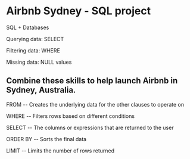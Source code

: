 # Airbnb Sydney - SQL project

SQL + Databases

Querying data: SELECT

Filtering data: WHERE

Missing data: NULL values

## Combine these skills to help launch Airbnb in Sydney, Australia.



FROM    --                      Creates the underlying data for the other clauses to operate on

WHERE    --                     Filters rows based on different conditions

SELECT   --                     The columns or expressions that are returned to the user

ORDER BY    --                  Sorts the final data

LIMIT         --                Limits the number of rows returned

